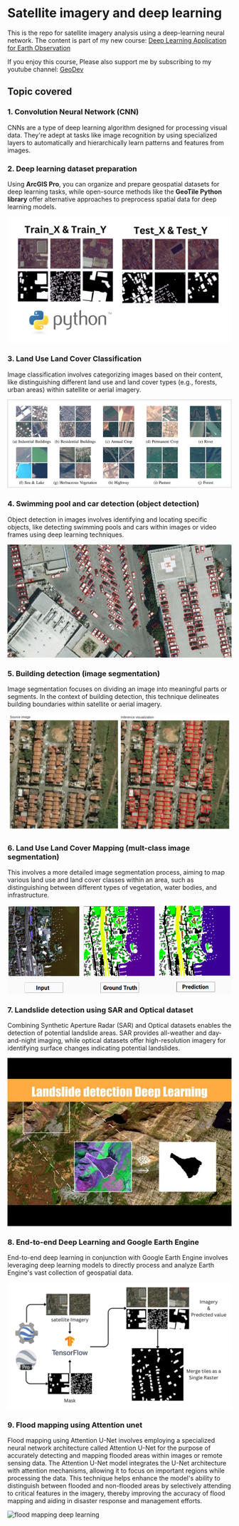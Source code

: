 # Satellite imagery and deep learning

This is the repo for satellite imagery analysis using a deep-learning neural network. The content is part of my new course: [Deep Learning Application for Earth Observation](https://www.udemy.com/course/deep-learning-application-for-earth-observation/?referralCode=B4655A8A918826871A40)

If you enjoy this course, Please also support me by subscribing to my youtube channel: [GeoDev](https://youtube.com/@geodev)

## Topic covered

### 1. Convolution Neural Network (CNN)
CNNs are a type of deep learning algorithm designed for processing visual data. They're adept at tasks like image recognition by using specialized layers to automatically and hierarchically learn patterns and features from images.

### 2. Deep learning dataset preparation 
Using **ArcGIS Pro**, you can organize and prepare geospatial datasets for deep learning tasks, while open-source methods like the **GeoTile Python library** offer alternative approaches to preprocess spatial data for deep learning models.

![image_dataset_preparation](./img/dataset_preparation.png 'Dataset Preparation')

### 3. Land Use Land Cover Classification
Image classification involves categorizing images based on their content, like distinguishing different land use and land cover types (e.g., forests, urban areas) within satellite or aerial imagery.

![eurosat dataset](./img/eurosat_dataset.png 'Image Classification')

### 4. Swimming pool and car detection (**object detection**)
Object detection in images involves identifying and locating specific objects, like detecting swimming pools and cars within images or video frames using deep learning techniques.

![Car detection](./img/car_detection.png 'Car Detection')

### 5. Building detection (**image segmentation**)

Image segmentation focuses on dividing an image into meaningful parts or segments. In the context of building detection, this technique delineates building boundaries within satellite or aerial imagery.

![Building detection](./img/building_detection.png 'building detection')

### 6. Land Use Land Cover Mapping (**mult-class image segmentation**)

This involves a more detailed image segmentation process, aiming to map various land use and land cover classes within an area, such as distinguishing between different types of vegetation, water bodies, and infrastructure.

![LULC classification](./img/lulc_classification.png 'LULC classification')

### 7. Landslide detection using **SAR** and **Optical** dataset

Combining Synthetic Aperture Radar (SAR) and Optical datasets enables the detection of potential landslide areas. SAR provides all-weather and day-and-night imaging, while optical datasets offer high-resolution imagery for identifying surface changes indicating potential landslides.

![Landslide4sense](./img/landslide4sense.png 'Landslide4sense')

### 8. End-to-end Deep Learning and Google Earth Engine

End-to-end deep learning in conjunction with Google Earth Engine involves leveraging deep learning models to directly process and analyze Earth Engine's vast collection of geospatial data.

![end2endDL](./img/gee_dl_methodology.png 'end2endDL')

### 9. Flood mapping using Attention unet

Flood mapping using Attention U-Net involves employing a specialized neural network architecture called Attention U-Net for the purpose of accurately detecting and mapping flooded areas within images or remote sensing data. The Attention U-Net model integrates the U-Net architecture with attention mechanisms, allowing it to focus on important regions while processing the data. This technique helps enhance the model's ability to distinguish between flooded and non-flooded areas by selectively attending to critical features in the imagery, thereby improving the accuracy of flood mapping and aiding in disaster response and management efforts.

![flood mapping deep learning](./img/flood_mapping.png 'flood mapping deep learning')

